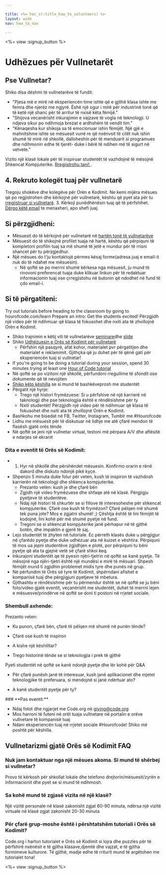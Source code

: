 ```yaml
---

title: <%= hoc_s(:title_how_to_volunteers) %>
layout: wide
nav: how_to_nav

---
```


<%= view :signup_button %>

# Udhëzues për Vullnetarët

## Pse Vullnetar?

Shiko disa dëshmi të vullnetarëve të fundit:

  * "Pjesa më e mirë në eksperiencën time ishte që e gjithë klasa ishte me femra dhe njerëz me ngjyrë. Ëshë një ogur i mirë për industrinë tonë që të ketë një shanc për të arritur të nxisë këta fëmijë."
  * "Shijova vecanërisht inkurajimin e vajzave të vogla në teknologji. U ndjeva sikur po ndihmoja brezat e ardhshëm të vendit tim."
  * "Kënaqesha kur shikoja sa të emocionuar ishin fëmijët. Një gjë e mahnitshme ishte se mësuesit vunë re që nxënvsit të cilët nuk ishin shumë të mirë në shkollë, dalloheshin për të menduarit si programues dhe ndihmonin edhe të tjerët- duke i bërë të ndihen më të sigurt në vetvete."

Vizito një klasë lokale për të inspiruar studentët të vazhdojnë të mësojnë Shkencat Kompjuterike. [ Rregjistrohu tani! ](https://code.org/volunteer/engineer).

## 4. Rekruto kolegët tuaj për vullnetarë

Tregoju shokëve dhe kolegëve për Orën e Kodimit. Ne kemi mijëra mësues që po regjistrohen dhe kërkojnë për vullnetarë, kështu që pyet ata për tu[ rregjistruar si vullnetarë](https://code.org/volunteer). 3. Kërkoji punëdhënësin tuaj që të përfshihet. [Dërgo këtë email](https://hourofcode.com/promote/resources#email) te menaxheri, apo shefi juaj.

## Si përzgjidheni:

  * Mësuesit do të kërkojnë për vullnetarë në [hartën tonë të vullnetarëve](/volunteer/local) 
  * Mësuesit do të shikojnë profilet tuaja në hartë, kështu që përpiquni të kompletoni profilin tuaj sa më shumë të jetë e mundur për të rrisni shancet për tu përzgjedhur.
  * Një mësues do t'ju kontaktojë përmes kësaj forme(adresa juaj e email-it nuk do të ndahet me mësuesin). 
      * Në qoftë se po merrni shumë kërkesa nga mësuesit, ju mund të rinovoni preferencat tuaja duke klikuar linkun për të redaktuar informacionin tuaj ose çrregjistohu në butonin që ndodhet në fund të çdo email-i. 

## Si të përgatiteni:

Try out tutorials before heading to the classroom by going to hourofcode.com/learn Prepare an intro: Get the students excited! Përzgjidh një video për të ndihmuar që klasa të fokusohet dhe nxiti ata të zhvillojnë Orën e Kodimit.

  * Shiko trajnimin e këtij viti të vullnetarëve [seminare](https://plus.google.com/events/ct1vlm9btosksrvlt7kggdoo0mk)dhe [slide](https://docs.google.com/presentation/d/1-SRpceNbw3c-BtGYXKC3tTw3JSJ-5OZg6Ay4XFh7h50/edit?usp=sharing)
  * Shiko [Udhëzuesin e Orës së Kodimit për vullnetarë](https://docs.google.com/document/d/1PcrOW44tq_leRIAUWeUDy-gdrLJGIUNBB_feXF8b9w0/edit?usp=sharing) 
      * Përfshin një pasqyrë, afat kohor, materialet pvr përgatitjen dhe materialet e reklamimit. Gjithçka që ju duhet për të qënë gati për eksperiencën tuaj si vullnetar!
  * If you're going to be doing a tutorial during your session, spend 30 minutes trying at least one [Hour of Code tutorial](<%= resolve_url('/learn') %>)
  * Në qoftë se po vizitoni një shkollë, përfundoni rregullime të sfondit ose dokumente që të nevojiten
  * [Shiko këto këshilla](https://code.org/files/CSTT_Volunteers.pdf) se si mund të bashkëveprosh me studentët
  * Përgatit një hyrje: 
      * Trego një histori frymëzuese: Si u përfshive në një karrierë në taknologji dhe pse teknologjia është e rëndësishme për ty
      * Nxiti studentët! Përzgjidh një video për të ndihmuar që klasa të fokusohet dhe nxiti ata të zhvillojnë Orën e Kodimit.
  * Bashkohu me bisedat në FB, Twitter, Instagram, Tumblr me #Hourofcode
  * Lidhu me mësuesit për të diskutuar në lidhje me atë çfarë mendon të flasësh gjatë orës tënde
  * Në qoftë se jeni një vullnetar virtual, testoni më përpara A/V dhe aftësitë e ndarjes së ekranit

### **Dita e eventit të Orës së Kodimit:**

  * 1. Hyr në shkollë dhe përshëndet mësuesin. Konfirmo orarin e rënë dakord dhe diskuto ndonjë pikë kyçe.
  * Shpenzo 5 minuta duke folur për veten, kush të inspiron të vazhdosh karrierën në teknologji dhe shkenca kompjuterike. 
      * Prezanto veten: kush je dhe çfarë bën
      * Zgjidh një video frymëzuese dhe shfaqe atë në klasë. Përgjigju pyetjeve të studentëve.
      * Ndaj një histori të shkurtër se si fillove të interesoheshe për shkencat kompjuterike. Çfarë ose kush të frymëzon? Çfarë pëlqen më shumë tek puna jote? Mos e zgjatni shumë! ;) Çështja është të lini fëmijët të kodojnë, lini kohë për më shumë pyetje në fund.
      * Tregoni se si shkencat kompjuterike janë përhapur në të gjithë botën, dhe impaktin e gjerë të saj.
  * Lejo studentët të zhyten në tutoriale. Ec përreth klasës duke u përgjigjur në çfarëdo pyetje dhe duke udhëzuar ata në kuizet e vështira. Përpiquni të mos ua jepni studentëve zgjidhjen e plotë, por përpiquni tu bëni pyetje që ata ta gjejnë vetë së çfarë shkoi keq.
  * Inkurajoni studentët qe të pyesin njëri-tjetrin në qoftë se kanë pyetje. Të mësojnë nga njëri-tjetri është një mundësi e mirë të mësuari. Shpesh fëmijët mund ti zgjidhin problemet midis tyre dhe punës në grup. 
  * Në përfundim të Orës së tyre të Kodimit, shpërndani afishet e kompanisë tuaj dhe përgjigjuni pyetjeve të mbetura.
  * Gjithashtu e rëndësishme për tu përmendur është se në qoftë se ju bëni foto/video gjatë eventit, veçanërisht me studentët, duhet të merrni lejen e mësuesve/prindërve në qoftë se doni ti postoni në rrjetet sociale.

### **Shembull axhende:**

Prezanto veten: </ul>

  * Ku punon, çfarë bën, çfarë të pëlqen më shumë në punën tënde?
  * Çfarë ose kush të inspiron
  * A kishe një këshilltar?
  * Trego historinë tënde se si teknologjia i prek të gjithë</ul></td> </tr> 
    Pyeti studentët në qoftë se kanë ndonjë pyetje dhe lër kohë për Q&A </ul>
    
      * Për çfarë punësh janë të interesuar, kush janë aplikacionet dhe mjetet teknologjike të preferuara, si mendojnë si janë ndërtuar ato? 
      * A kanë studentët pyetje për ty?</ul></td> </tr> 
        </tbody> </table> 
        ### **Pas eventit:**
        
          * Ndaj fotot dhe ngjarjet me Code.org në giving@code.org
          * Mos harroni të futeni në orët tuaja vullnetare në portalin e orëve vullnetare të kompanisë tuaj 
          * Ndani eksperiencën tuaj në rrjetet sociale #Hourofcode! Shiko më poshtë për këshilla. 
        ## Vullnetarizmi gjatë Orës së Kodimit FAQ
        
        ### **Nuk jam kontaktuar nga një mësues akoma. Si mund të shërbej si vullnetar?**
        
        Provo të kërkosh për shkollat lokale dhe telefono drejtorin/mësuesit/zyrën e informacionit dhe pyet se si mund të ndihmosh.
        
        ### **Sa kohë mund të zgjasë vizita në një klasë?**
        
        Një vizitë personale në klasë zakonisht zgjat 60-90 minuta, ndërsa një vizitë virtuale në klasë zgjat zakonisht 20-30 minuta
        
        ### **Për çfarë grup-moshe është i përshtatshëm tutoriali i Orës së Kodimit?**
        
        Code.org i harton tutorialet e Orës së Kodimit si lojra dhe puzzles për të përfshirë nxënësit e të gjitha klasave,djemtë dhe vajzat, e të gjitha formimeve kulturore. Të gjithë, madje edhe të rriturit mund të argëtohen me tutorialet tona!
        
        <%= view :signup_button %>